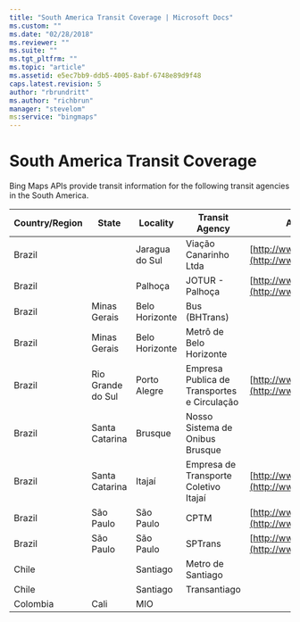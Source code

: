 ```yaml
---
title: "South America Transit Coverage | Microsoft Docs"
ms.custom: ""
ms.date: "02/28/2018"
ms.reviewer: ""
ms.suite: ""
ms.tgt_pltfrm: ""
ms.topic: "article"
ms.assetid: e5ec7bb9-ddb5-4005-8abf-6748e89d9f48
caps.latest.revision: 5
author: "rbrundritt"
ms.author: "richbrun"
manager: "stevelom"
ms:service: "bingmaps"
---
```

# South America Transit Coverage
Bing Maps APIs provide transit information for the following transit agencies in the South America.  
  
|Country/Region|State|Locality|Transit Agency|Agency Website|  
|---------------------|-----------|--------------|--------------------|--------------------|  
|Brazil||Jaragua do Sul|Viação Canarinho Ltda|[http://www.canarinho.com.br](http://www.canarinho.com.br)|  
|Brazil||Palhoça|JOTUR - Palhoça|[http://www.jotur.com.br](http://www.jotur.com.br)|  
|Brazil|Minas Gerais|Belo Horizonte|Bus (BHTrans)||  
|Brazil|Minas Gerais|Belo Horizonte|Metrô de Belo Horizonte||  
|Brazil|Rio Grande do Sul|Porto Alegre|Empresa Publica de Transportes e Circulação|[http://www.eptc.com.br/](http://www.eptc.com.br/)|  
|Brazil|Santa Catarina|Brusque|Nosso Sistema de Onibus Brusque||  
|Brazil|Santa Catarina|Itajaí|Empresa de Transporte Coletivo Itajaí|[http://www.coletivoitajai.com.br/](http://www.coletivoitajai.com.br/)|  
|Brazil|São Paulo|São Paulo|CPTM|[http://www.sptrans.com.br/](http://www.sptrans.com.br/)|  
|Brazil|São Paulo|São Paulo|SPTrans|[http://www.sptrans.com.br/](http://www.sptrans.com.br/)|  
|Chile||Santiago|Metro de Santiago||  
|Chile||Santiago|Transantiago||  
|Colombia|Cali|MIO|||